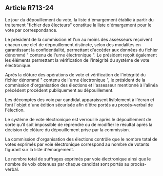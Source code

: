 Article R713-24
----
Le jour du dépouillement du vote, la liste d'émargement établie à partir du
traitement "fichier des électeurs" constitue la liste d'émargement pour le vote
par correspondance.

Le président de la commission et l'un au moins des assesseurs reçoivent chacun
une clef de dépouillement distincte, selon des modalités en garantissant la
confidentialité, permettant d'accéder aux données du fichier dénommé " contenu
de l'urne électronique ". Le président reçoit également les éléments permettant
la vérification de l'intégrité du système de vote électronique.

Après la clôture des opérations de vote et vérification de l'intégrité du
fichier dénommé " contenu de l'urne électronique ", le président de la
commission d'organisation des élections et l'assesseur mentionné à l'alinéa
précédent procèdent publiquement au dépouillement.

Les décomptes des voix par candidat apparaissent lisiblement à l'écran et font
l'objet d'une édition sécurisée afin d'être portés au procès-verbal de
l'élection.

Le système de vote électronique est verrouillé après le dépouillement de sorte
qu'il soit impossible de reprendre ou de modifier le résultat après la décision
de clôture du dépouillement prise par la commission.

La commission d'organisation des élections contrôle que le nombre total de votes
exprimés par voie électronique correspond au nombre de votants figurant sur la
liste d'émargement.

Le nombre total de suffrages exprimés par voie électronique ainsi que le nombre
de voix obtenues par chaque candidat sont portés au procès-verbal.
